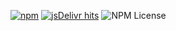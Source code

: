 
[![npm](https://img.shields.io/npm/v/polyclass?registry_uri=https%3A%2F%2Fregistry.npmjs.com&style=flat&logo=npm)](https://www.npmjs.org/package/polyclass)
[![jsDelivr hits](https://data.jsdelivr.com/v1/package/npm/polyclass/badge)](https://www.jsdelivr.com/package/npm/polyclass)
![NPM License](https://img.shields.io/npm/l/polyclass)

<!-- stars-->
